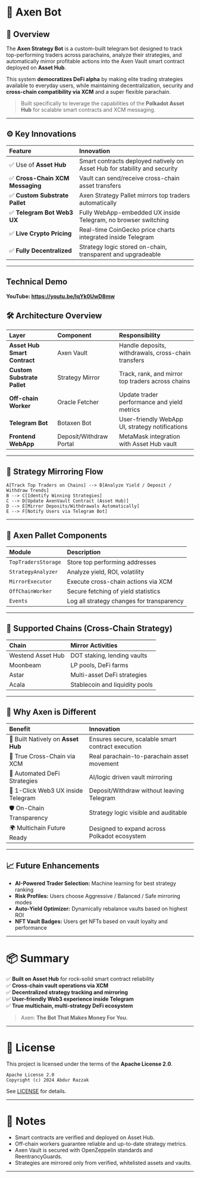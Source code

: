 


# 🧠 Axen Bot

## 📖 Overview

The **Axen Strategy Bot** is a custom-built telegram bot designed to track top-performing traders across parachains, analyze their strategies, and automatically mirror profitable actions into the Axen Vault smart contract deployed on **Asset Hub**.

This system **democratizes DeFi alpha** by making elite trading strategies available to everyday users, while maintaining decentralization, security and **cross-chain compatibility via XCM** and a super flexible parachain.

> Built specifically to leverage the capabilities of the **Polkadot Asset Hub** for scalable smart contracts and XCM messaging.

---

## ⚙️ Key Innovations

| Feature | Innovation |
|:---|:---|
| ✅ Use of **Asset Hub** | Smart contracts deployed natively on Asset Hub for stability and security |
| ✅ **Cross-Chain XCM Messaging** | Vault can send/receive cross-chain asset transfers |
| ✅ **Custom Substrate Pallet** | Axen Strategy Pallet mirrors top traders automatically |
| ✅ **Telegram Bot Web3 UX** | Fully WebApp-embedded UX inside Telegram, no browser switching |
| ✅ **Live Crypto Pricing** | Real-time CoinGecko price charts integrated inside Telegram |
| ✅ **Fully Decentralized** | Strategy logic stored on-chain, transparent and upgradeable |

---
## Technical Demo
**YouTube: https://youtu.be/lqYk0UwD8mw**

## 🛠️ Architecture Overview

| Layer | Component | Responsibility |
|:---|:---|:---|
| **Asset Hub Smart Contract** | Axen Vault | Handle deposits, withdrawals, cross-chain transfers |
| **Custom Substrate Pallet** | Strategy Mirror | Track, rank, and mirror top traders across chains |
| **Off-chain Worker** | Oracle Fetcher | Update trader performance and yield metrics |
| **Telegram Bot** | Botaxen Bot | User-friendly WebApp UI, strategy notifications |
| **Frontend WebApp** | Deposit/Withdraw Portal | MetaMask integration with Asset Hub vault |

---

## 🔄 Strategy Mirroring Flow


    A[Track Top Traders on Chains] --> B[Analyze Yield / Deposit / Withdraw Trends]
    B --> C[Identify Winning Strategies]
    C --> D[Update AxenVault Contract (Asset Hub)]
    D --> E[Mirror Deposits/Withdrawals Automatically]
    E --> F[Notify Users via Telegram Bot]

---

## 📂 Axen Pallet Components

| Module | Description |
|:---|:---|
| `TopTradersStorage` | Store top performing addresses |
| `StrategyAnalyzer` | Analyze yield, ROI, volatility |
| `MirrorExecutor` | Execute cross-chain actions via XCM |
| `OffChainWorker` | Secure fetching of yield statistics |
| `Events` | Log all strategy changes for transparency |

---

## 🌉 Supported Chains (Cross-Chain Strategy)

| Chain | Mirror Activities |
|:---|:---|
| Westend Asset Hub | DOT staking, lending vaults |
| Moonbeam | LP pools, DeFi farms |
| Astar | Multi-asset DeFi strategies |
| Acala | Stablecoin and liquidity pools |

---

## 🎯 Why Axen is Different

| Benefit | Innovation |
|:---|:---|
| 🚀 Built Natively on **Asset Hub** | Ensures secure, scalable smart contract execution |
| 🔄 True Cross-Chain via XCM | Real parachain-to-parachain asset movement |
| 🤖 Automated DeFi Strategies | AI/logic driven vault mirroring |
| 💬 1-Click Web3 UX inside Telegram | Deposit/Withdraw without leaving Telegram |
| 🛡️ On-Chain Transparency | Strategy logic visible and auditable |
| 🌍 Multichain Future Ready | Designed to expand across Polkadot ecosystem |

---

## 📈 Future Enhancements

- **AI-Powered Trader Selection:** Machine learning for best strategy ranking
- **Risk Profiles:** Users choose Aggressive / Balanced / Safe mirroring modes
- **Auto-Yield Optimizer:** Dynamically rebalance vaults based on highest ROI
- **NFT Vault Badges:** Users get NFTs based on vault loyalty and performance

---

# 📦 Summary

✅ **Built on Asset Hub** for rock-solid smart contract reliability  
✅ **Cross-chain vault operations via XCM**  
✅ **Decentralized strategy tracking and mirroring**  
✅ **User-friendly Web3 experience inside Telegram**  
✅ **True multichain, multi-strategy DeFi ecosystem**

> Axen: **The Bot That Makes Money For You.**

---

# 📜 License

This project is licensed under the terms of the **Apache License 2.0**.

```
Apache License 2.0
Copyright (c) 2024 Abdur Razzak
```

See [LICENSE](LICENSE) for details.

---

# 📢 Notes

- Smart contracts are verified and deployed on Asset Hub.
- Off-chain workers guarantee reliable and up-to-date strategy metrics.
- Axen Vault is secured with OpenZeppelin standards and ReentrancyGuards.
- Strategies are mirrored only from verified, whitelisted assets and vaults.

---
